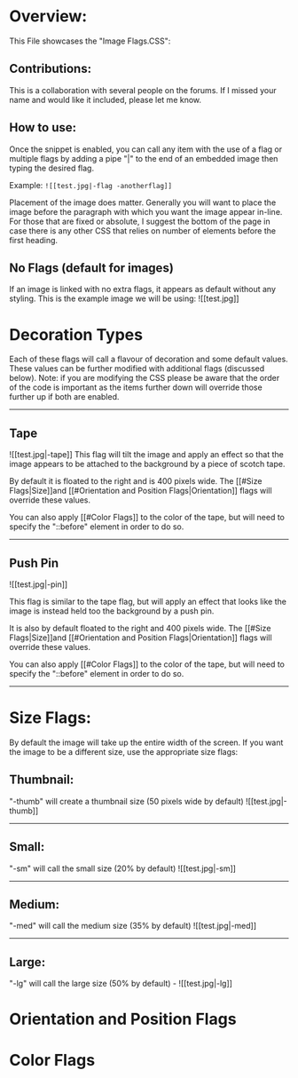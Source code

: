 # Overview: 
This File showcases the "Image Flags.CSS": 

## Contributions:
This is a collaboration with several people on the forums. If I missed your name and would like it included, please let me know. 


## How to use: 
Once the snippet is enabled, you can call any item with the use of a flag or multiple flags by adding a pipe "|" to the end of an embedded image then typing the desired flag.

Example: ```![[test.jpg|-flag -anotherflag]]```

Placement of the image does matter. Generally you will want to place the image before the paragraph with which you want the image appear in-line. For those that are fixed or absolute, I suggest the bottom of the page in case there is any other CSS that relies on number of elements before the first heading. 

## No Flags (default for images)

If an image is linked with no extra flags, it appears as default without any styling. This is the example image we will be using: 
![[test.jpg]]

# Decoration Types
Each of these flags will call a flavour of decoration and some default values. These values can be further modified with additional flags (discussed below). Note: if you are modifying the CSS please be aware that the order of the code is important as the items further down will override those further up if both are enabled. 

---
## Tape

![[test.jpg|-tape]]
This flag will tilt the image and apply an effect so that the image appears to be attached to the background by a piece of scotch tape. 

By default it is floated to the right and is 400 pixels wide. The [[#Size Flags|Size]]and [[#Orientation and Position Flags|Orientation]] flags will override these values. 

You can also apply [[#Color Flags]] to the color of the tape, but will need to specify the "::before" element in order to do so. 

---
## Push Pin

![[test.jpg|-pin]]

This flag is similar to the tape flag, but will apply an effect that looks like the image is instead held too the background by a push pin. 

It is also by default floated to the right and 400 pixels wide. The [[#Size Flags|Size]]and [[#Orientation and Position Flags|Orientation]] flags will override these values. 

You can also apply [[#Color Flags]] to the color of the tape, but will need to specify the "::before" element in order to do so. 

---





# Size Flags: 
By default the image will take up the entire width of the screen. If you want the image to be a different size, use the appropriate size flags:
## Thumbnail: 
"-thumb"  will create a thumbnail size (50 pixels wide by default) 
![[test.jpg|-thumb]]

---
## Small:
"-sm"  will call the small size (20% by default)
![[test.jpg|-sm]]

---
## Medium:
"-med" will call the medium size (35% by default)
	![[test.jpg|-med]]
	
---
## Large: 
"-lg" will call the large size (50% by default)
	- ![[test.jpg|-lg]]






# Orientation and Position Flags


# Color Flags